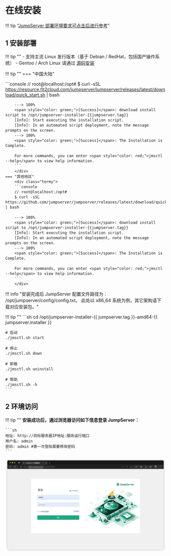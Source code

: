 # 在线安装

!!! tip "[JumpServer 部署环境要求可点击后进行参考](../linux_stand_alone/requirements.md)"

## 1 安装部署
!!! tip ""
    - 支持主流 Linux 发行版本（基于 Debian / RedHat，包括国产操作系统）
    - Gentoo / Arch Linux 请通过 [源码安装](../source_install/requirements.md)

!!! tip ""
    === "中国大陆"
        <div class="termy">
        ```console
        // root@localhost:/opt#
        $ curl -sSL https://resource.fit2cloud.com/jumpserver/jumpserver/releases/latest/download/quick_start.sh | bash

        ---> 100%
        <span style="color: green;">[Success]</span>: download install script to /opt/jumpserver-installer-{{jumpserver.tag}}
        [Info]: Start executing the installation script.
        [Info]: In an automated script deployment, note the message prompts on the screen.
        ---> 100%
        <span style="color: green;">[Success]</span>: The Installation is Complete.

        For more commands, you can enter <span style="color: red;">jmsctl --help</span> to view help information.
        ```
        </div>
    === "其他地区"
        <div class="termy">
        ```console
        // root@localhost:/opt#
        $ curl -sSL https://github.com/jumpserver/jumpserver/releases/latest/download/quick_start.sh | bash

        ---> 100%
        <span style="color: green;">[Success]</span>: download install script to /opt/jumpserver-installer-{{jumpserver.tag}}
        [Info]: Start executing the installation script.
        [Info]: In an automated script deployment, note the message prompts on the screen.
        ---> 100%
        <span style="color: green;">[Success]</span>: The Installation is Complete.

        For more commands, you can enter <span style="color: red;">jmsctl --help</span> to view help information.
        ```
        </div>

!!! info "安装完成后 JumpServer 配置文件路径为： /opt/jumpserver/config/config.txt。 此处以 x86_64 系统为例，其它架构请下载对应安装包。"

!!! tip ""
    ```sh
    cd /opt/jumpserver-installer-{{ jumpserver.tag }}-amd64-{{ jumpserver.installer }}

    # 启动
    ./jmsctl.sh start

    # 停止
    ./jmsctl.sh down

    # 卸载
    ./jmsctl.sh uninstall

    # 帮助
    ./jmsctl.sh -h
    ```

## 2 环境访问
!!! tip ""
    **安装成功后，通过浏览器访问如下信息登录 JumpServer：**

    ```sh
    地址: http://目标服务器IP地址:服务运行端口
    用户名: admin
    密码: admin #第一次登陆需要修改密码
    ```
![登陆页面](../../img/on_line_install_01.png)